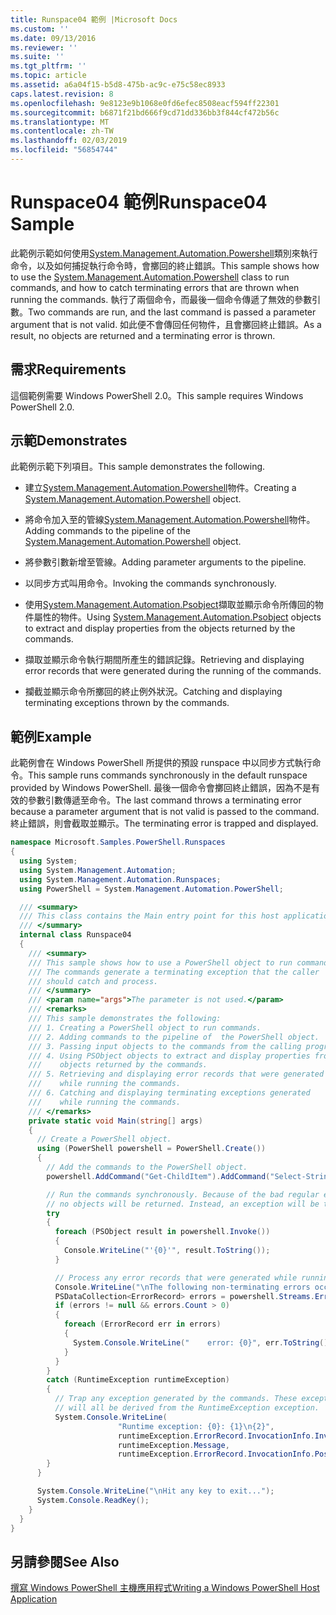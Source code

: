 ```yaml
---
title: Runspace04 範例 |Microsoft Docs
ms.custom: ''
ms.date: 09/13/2016
ms.reviewer: ''
ms.suite: ''
ms.tgt_pltfrm: ''
ms.topic: article
ms.assetid: a6a04f15-b5d8-475b-ac9c-e75c58ec8933
caps.latest.revision: 8
ms.openlocfilehash: 9e8123e9b1068e0fd6efec8508eacf594ff22301
ms.sourcegitcommit: b6871f21bd666f9cd71dd336bb3f844cf472b56c
ms.translationtype: MT
ms.contentlocale: zh-TW
ms.lasthandoff: 02/03/2019
ms.locfileid: "56854744"
---
```

# <a name="runspace04-sample"></a><span data-ttu-id="3b343-102">Runspace04 範例</span><span class="sxs-lookup"><span data-stu-id="3b343-102">Runspace04 Sample</span></span>

<span data-ttu-id="3b343-103">此範例示範如何使用[System.Management.Automation.Powershell](/dotnet/api/system.management.automation.powershell)類別來執行命令，以及如何捕捉執行命令時，會擲回的終止錯誤。</span><span class="sxs-lookup"><span data-stu-id="3b343-103">This sample shows how to use the [System.Management.Automation.Powershell](/dotnet/api/system.management.automation.powershell) class to run commands, and how to catch terminating errors that are thrown when running the commands.</span></span> <span data-ttu-id="3b343-104">執行了兩個命令，而最後一個命令傳遞了無效的參數引數。</span><span class="sxs-lookup"><span data-stu-id="3b343-104">Two commands are run, and the last command is passed a parameter argument that is not valid.</span></span> <span data-ttu-id="3b343-105">如此便不會傳回任何物件，且會擲回終止錯誤。</span><span class="sxs-lookup"><span data-stu-id="3b343-105">As a result, no objects are returned and a terminating error is thrown.</span></span>

## <a name="requirements"></a><span data-ttu-id="3b343-106">需求</span><span class="sxs-lookup"><span data-stu-id="3b343-106">Requirements</span></span>

<span data-ttu-id="3b343-107">這個範例需要 Windows PowerShell 2.0。</span><span class="sxs-lookup"><span data-stu-id="3b343-107">This sample requires Windows PowerShell 2.0.</span></span>

## <a name="demonstrates"></a><span data-ttu-id="3b343-108">示範</span><span class="sxs-lookup"><span data-stu-id="3b343-108">Demonstrates</span></span>

<span data-ttu-id="3b343-109">此範例示範下列項目。</span><span class="sxs-lookup"><span data-stu-id="3b343-109">This sample demonstrates the following.</span></span>

- <span data-ttu-id="3b343-110">建立[System.Management.Automation.Powershell](/dotnet/api/system.management.automation.powershell)物件。</span><span class="sxs-lookup"><span data-stu-id="3b343-110">Creating a [System.Management.Automation.Powershell](/dotnet/api/system.management.automation.powershell) object.</span></span>

- <span data-ttu-id="3b343-111">將命令加入至的管線[System.Management.Automation.Powershell](/dotnet/api/system.management.automation.powershell)物件。</span><span class="sxs-lookup"><span data-stu-id="3b343-111">Adding commands to the pipeline of the [System.Management.Automation.Powershell](/dotnet/api/system.management.automation.powershell) object.</span></span>

- <span data-ttu-id="3b343-112">將參數引數新增至管線。</span><span class="sxs-lookup"><span data-stu-id="3b343-112">Adding parameter arguments to the pipeline.</span></span>

- <span data-ttu-id="3b343-113">以同步方式叫用命令。</span><span class="sxs-lookup"><span data-stu-id="3b343-113">Invoking the commands synchronously.</span></span>

- <span data-ttu-id="3b343-114">使用[System.Management.Automation.Psobject](/dotnet/api/System.Management.Automation.PSObject)擷取並顯示命令所傳回的物件屬性的物件。</span><span class="sxs-lookup"><span data-stu-id="3b343-114">Using [System.Management.Automation.Psobject](/dotnet/api/System.Management.Automation.PSObject) objects to extract and display properties from the objects returned by the commands.</span></span>

- <span data-ttu-id="3b343-115">擷取並顯示命令執行期間所產生的錯誤記錄。</span><span class="sxs-lookup"><span data-stu-id="3b343-115">Retrieving and displaying error records that were generated during the running of the commands.</span></span>

- <span data-ttu-id="3b343-116">攔截並顯示命令所擲回的終止例外狀況。</span><span class="sxs-lookup"><span data-stu-id="3b343-116">Catching and displaying terminating exceptions thrown by the commands.</span></span>

## <a name="example"></a><span data-ttu-id="3b343-117">範例</span><span class="sxs-lookup"><span data-stu-id="3b343-117">Example</span></span>

<span data-ttu-id="3b343-118">此範例會在 Windows PowerShell 所提供的預設 runspace 中以同步方式執行命令。</span><span class="sxs-lookup"><span data-stu-id="3b343-118">This sample runs commands synchronously in the default runspace provided by Windows PowerShell.</span></span> <span data-ttu-id="3b343-119">最後一個命令會擲回終止錯誤，因為不是有效的參數引數傳遞至命令。</span><span class="sxs-lookup"><span data-stu-id="3b343-119">The last command throws a terminating error because a parameter argument that is not valid is passed to the command.</span></span> <span data-ttu-id="3b343-120">終止錯誤，則會截取並顯示。</span><span class="sxs-lookup"><span data-stu-id="3b343-120">The terminating error is trapped and displayed.</span></span>

```csharp
namespace Microsoft.Samples.PowerShell.Runspaces
{
  using System;
  using System.Management.Automation;
  using System.Management.Automation.Runspaces;
  using PowerShell = System.Management.Automation.PowerShell;

  /// <summary>
  /// This class contains the Main entry point for this host application.
  /// </summary>
  internal class Runspace04
  {
    /// <summary>
    /// This sample shows how to use a PowerShell object to run commands.
    /// The commands generate a terminating exception that the caller
    /// should catch and process.
    /// </summary>
    /// <param name="args">The parameter is not used.</param>
    /// <remarks>
    /// This sample demonstrates the following:
    /// 1. Creating a PowerShell object to run commands.
    /// 2. Adding commands to the pipeline of  the PowerShell object.
    /// 3. Passing input objects to the commands from the calling program.
    /// 4. Using PSObject objects to extract and display properties from the
    ///    objects returned by the commands.
    /// 5. Retrieving and displaying error records that were generated
    ///    while running the commands.
    /// 6. Catching and displaying terminating exceptions generated
    ///    while running the commands.
    /// </remarks>
    private static void Main(string[] args)
    {
      // Create a PowerShell object.
      using (PowerShell powershell = PowerShell.Create())
      {
        // Add the commands to the PowerShell object.
        powershell.AddCommand("Get-ChildItem").AddCommand("Select-String").AddArgument("*");

        // Run the commands synchronously. Because of the bad regular expression,
        // no objects will be returned. Instead, an exception will be thrown.
        try
        {
          foreach (PSObject result in powershell.Invoke())
          {
            Console.WriteLine("'{0}'", result.ToString());
          }

          // Process any error records that were generated while running the commands.
          Console.WriteLine("\nThe following non-terminating errors occurred:\n");
          PSDataCollection<ErrorRecord> errors = powershell.Streams.Error;
          if (errors != null && errors.Count > 0)
          {
            foreach (ErrorRecord err in errors)
            {
              System.Console.WriteLine("    error: {0}", err.ToString());
            }
          }
        }
        catch (RuntimeException runtimeException)
        {
          // Trap any exception generated by the commands. These exceptions
          // will all be derived from the RuntimeException exception.
          System.Console.WriteLine(
                        "Runtime exception: {0}: {1}\n{2}",
                        runtimeException.ErrorRecord.InvocationInfo.InvocationName,
                        runtimeException.Message,
                        runtimeException.ErrorRecord.InvocationInfo.PositionMessage);
        }
      }

      System.Console.WriteLine("\nHit any key to exit...");
      System.Console.ReadKey();
    }
  }
}
```

## <a name="see-also"></a><span data-ttu-id="3b343-121">另請參閱</span><span class="sxs-lookup"><span data-stu-id="3b343-121">See Also</span></span>

[<span data-ttu-id="3b343-122">撰寫 Windows PowerShell 主機應用程式</span><span class="sxs-lookup"><span data-stu-id="3b343-122">Writing a Windows PowerShell Host Application</span></span>](./writing-a-windows-powershell-host-application.md)